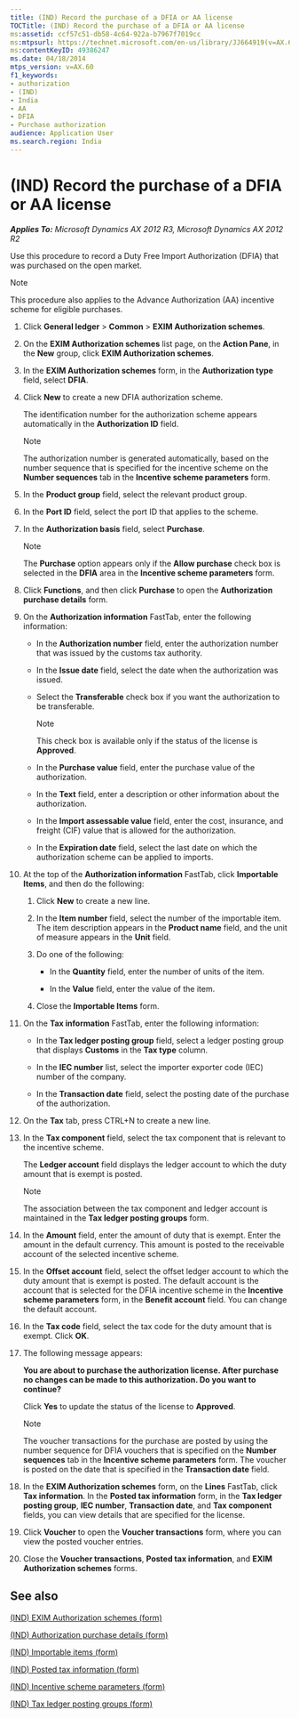 ```yaml
---
title: (IND) Record the purchase of a DFIA or AA license
TOCTitle: (IND) Record the purchase of a DFIA or AA license
ms:assetid: ccf57c51-db58-4c64-922a-b7967f7019cc
ms:mtpsurl: https://technet.microsoft.com/en-us/library/JJ664919(v=AX.60)
ms:contentKeyID: 49386247
ms.date: 04/18/2014
mtps_version: v=AX.60
f1_keywords:
- authorization
- (IND)
- India
- AA
- DFIA
- Purchase authorization
audience: Application User
ms.search.region: India
---
```


# (IND) Record the purchase of a DFIA or AA license 


_**Applies To:** Microsoft Dynamics AX 2012 R3, Microsoft Dynamics AX 2012 R2_

Use this procedure to record a Duty Free Import Authorization (DFIA) that was purchased on the open market.


> [!NOTE]
> <P>This procedure also applies to the Advance Authorization (AA) incentive scheme for eligible purchases.</P>



1.  Click **General ledger** \> **Common** \> **EXIM Authorization schemes**.

2.  On the **EXIM Authorization schemes** list page, on the **Action Pane**, in the **New** group, click **EXIM Authorization schemes**.

3.  In the **EXIM Authorization schemes** form, in the **Authorization type** field, select **DFIA**.

4.  Click **New** to create a new DFIA authorization scheme.
    
    The identification number for the authorization scheme appears automatically in the **Authorization ID** field.
    

    > [!NOTE]
    > <P>The authorization number is generated automatically, based on the number sequence that is specified for the incentive scheme on the <STRONG>Number sequences</STRONG> tab in the <STRONG>Incentive scheme parameters</STRONG> form.</P>



5.  In the **Product group** field, select the relevant product group.

6.  In the **Port ID** field, select the port ID that applies to the scheme.

7.  In the **Authorization basis** field, select **Purchase**.
    

    > [!NOTE]
    > <P>The <STRONG>Purchase</STRONG> option appears only if the <STRONG>Allow purchase</STRONG> check box is selected in the <STRONG>DFIA</STRONG> area in the <STRONG>Incentive scheme parameters</STRONG> form.</P>



8.  Click **Functions**, and then click **Purchase** to open the **Authorization purchase details** form.

9.  On the **Authorization information** FastTab, enter the following information:
    
      - In the **Authorization number** field, enter the authorization number that was issued by the customs tax authority.
    
      - In the **Issue date** field, select the date when the authorization was issued.
    
      - Select the **Transferable** check box if you want the authorization to be transferable.
        

        > [!NOTE]
        > <P>This check box is available only if the status of the license is <STRONG>Approved</STRONG>.</P>

    
      - In the **Purchase value** field, enter the purchase value of the authorization.
    
      - In the **Text** field, enter a description or other information about the authorization.
    
      - In the **Import assessable value** field, enter the cost, insurance, and freight (CIF) value that is allowed for the authorization.
    
      - In the **Expiration date** field, select the last date on which the authorization scheme can be applied to imports.

10. At the top of the **Authorization information** FastTab, click **Importable Items**, and then do the following:
    
    1.  Click **New** to create a new line.
    
    2.  In the **Item number** field, select the number of the importable item. The item description appears in the **Product name** field, and the unit of measure appears in the **Unit** field.
    
    3.  Do one of the following:
        
          - In the **Quantity** field, enter the number of units of the item.
        
          - In the **Value** field, enter the value of the item.
    
    4.  Close the **Importable Items** form.

11. On the **Tax information** FastTab, enter the following information:
    
      - In the **Tax ledger posting group** field, select a ledger posting group that displays **Customs** in the **Tax type** column.
    
      - In the **IEC number** list, select the importer exporter code (IEC) number of the company.
    
      - In the **Transaction date** field, select the posting date of the purchase of the authorization.

12. On the **Tax** tab, press CTRL+N to create a new line.

13. In the **Tax component** field, select the tax component that is relevant to the incentive scheme.
    
    The **Ledger account** field displays the ledger account to which the duty amount that is exempt is posted.
    

    > [!NOTE]
    > <P>The association between the tax component and ledger account is maintained in the <STRONG>Tax ledger posting groups</STRONG> form.</P>



14. In the **Amount** field, enter the amount of duty that is exempt. Enter the amount in the default currency. This amount is posted to the receivable account of the selected incentive scheme.

15. In the **Offset account** field, select the offset ledger account to which the duty amount that is exempt is posted. The default account is the account that is selected for the DFIA incentive scheme in the **Incentive scheme parameters** form, in the **Benefit account** field. You can change the default account.

16. In the **Tax code** field, select the tax code for the duty amount that is exempt. Click **OK**.

17. The following message appears:
    
    **You are about to purchase the authorization license. After purchase no changes can be made to this authorization. Do you want to continue?**
    
    Click **Yes** to update the status of the license to **Approved**.
    

    > [!NOTE]
    > <P>The voucher transactions for the purchase are posted by using the number sequence for DFIA vouchers that is specified on the <STRONG>Number sequences</STRONG> tab in the <STRONG>Incentive scheme parameters</STRONG> form. The voucher is posted on the date that is specified in the <STRONG>Transaction date</STRONG> field.</P>



18. In the **EXIM Authorization schemes** form, on the **Lines** FastTab, click **Tax information**. In the **Posted tax information** form, in the **Tax ledger posting group**, **IEC number**, **Transaction date**, and **Tax component** fields, you can view details that are specified for the license.

19. Click **Voucher** to open the **Voucher transactions** form, where you can view the posted voucher entries.

20. Close the **Voucher transactions**, **Posted tax information**, and **EXIM Authorization schemes** forms.

## See also

[(IND) EXIM Authorization schemes (form)](https://technet.microsoft.com/en-us/library/jj664625\(v=ax.60\))

[(IND) Authorization purchase details (form)](https://technet.microsoft.com/en-us/library/jj664499\(v=ax.60\))

[(IND) Importable items (form)](https://technet.microsoft.com/en-us/library/jj664640\(v=ax.60\))

[(IND) Posted tax information (form)](https://technet.microsoft.com/en-us/library/jj664909\(v=ax.60\))

[(IND) Incentive scheme parameters (form)](https://technet.microsoft.com/en-us/library/jj677946\(v=ax.60\))

[(IND) Tax ledger posting groups (form)](https://technet.microsoft.com/en-us/library/jj664546\(v=ax.60\))

  


